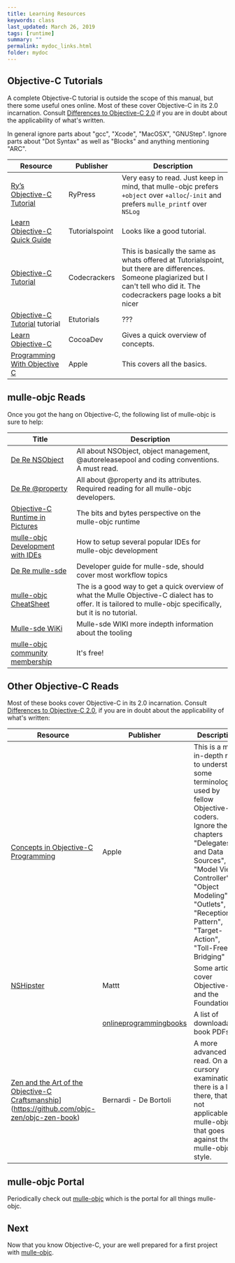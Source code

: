 ```yaml
---
title: Learning Resources
keywords: class
last_updated: March 26, 2019
tags: [runtime]
summary: ""
permalink: mydoc_links.html
folder: mydoc
---
```



## Objective-C Tutorials

A complete Objective-C tutorial is outside the scope of this manual, but
there some useful ones online.
Most of these cover Objective-C in its 2.0 incarnation. Consult
[Differences to Objective-C 2.0](differences.html) if you are in doubt about the applicability of what's written.

In general ignore parts about "gcc", "Xcode", "MacOSX", "GNUStep". Ignore parts about "Dot Syntax" as well as "Blocks" and anything mentioning "ARC".


|  Resource   | Publisher | Description
|---------|-----------|-----------------
| [Ry’s Objective-C Tutorial](https://fullonrager.github.io/rys-objective-c-tutorial-archive/introduction.html) | RyPress | Very easy to read. Just keep in mind, that mulle-objc prefers `+object` over `+alloc`/`-init` and prefers `mulle_printf` over `NSLog`
| [Learn Objective-C Quick Guide](https://www.tutorialspoint.com/objective_c/objective_c_quick_guide.htm) | Tutorialspoint | Looks like a good tutorial.
| [Objective-C Tutorial](https://codescracker.com/objective-c/index.htm)  |  Codecrackers | This is basically the same as whats offered at Tutorialspoint, but there are differences. Someone plagiarized but I can't tell who did it. The codecrackers page looks a bit nicer
| [Objective-C Tutorial](https://etutorials.org/Programming/Cocoa/Part+I+Introducing+Cocoa/Chapter+1.+Objective-C/) tutorial | Etutorials | ???
| [Learn Objective-C](https://www.cocoadevcentral.com/d/learn_objectivec) |  CocoaDev | Gives a quick overview of concepts.
| [Programming With Objective C](https://developer.apple.com/library/archive/documentation/Cocoa/Conceptual/ProgrammingWithObjectiveC/Introduction/Introduction.html) | Apple | This covers all the basics.

## mulle-objc Reads

Once you got the hang on Objective-C, the following list of mulle-objc
is sure to help:

| Title | Description |
|-------|-------------|
| [De Re NSObject](https://www.mulle-kybernetik.com/de-re-nsobject) | All about NSObject, object management, @autoreleasepool and coding conventions. A must read. |
| [De Re @property](https://www.mulle-kybernetik.com/de-re-property/) | All about @property and its attributes. Required reading for all mulle-objc developers. |
| [Objective-C Runtime in Pictures](https://www.mulle-kybernetik.com/objc-runtime-in-pictures/) | The bits and bytes perspective on the mulle-objc runtime |
| [mulle-objc Development with IDEs](https://www.mulle-kybernetik.com/mulle-objc-ide/) | How to setup several popular IDEs for mulle-objc development |
| [De Re mulle-sde](https://www.mulle-kybernetik.com/de-re-mulle-sde/) | Developer guide for mulle-sde, should cover most workflow topics |
| [mulle-objc CheatSheet](https://github.com/mulle-objc/Objective-C-CheatSheet) | The is a good way to get a quick overview of what the Mulle Objective-C dialect has to offer. It is tailored to mulle-objc specifically, but it is no tutorial.
| [Mulle-sde WiKi](https://github.com/mulle-sde/mulle-sde/wiki) | Mulle-sde WIKI more indepth information about the tooling |
| [mulle-objc community membership](https://github.com/mulle-objc/mulle-objc.github.io/issues/1) | It's free!


## Other Objective-C Reads

Most of these books cover Objective-C in its 2.0 incarnation. Consult
[Differences to Objective-C 2.0](differences.html),
if you are in doubt about the applicability of what's written:

|  Resource   | Publisher | Description
|-------------|-----------|-----------------
| [Concepts in Objective-C Programming](https://developer.apple.com/library/archive/documentation/General/Conceptual/CocoaEncyclopedia/Introduction/Introduction.html) | Apple | This is a more in-depth read to understand some terminology used by fellow Objective-C coders. Ignore the chapters "Delegates and Data Sources", "Model View Controller", "Object Modeling", "Outlets", "Receptionist Pattern", "Target-Action", "Toll-Free Bridging"
| [NSHipster](https://nshipster.com/) | Mattt | Some articles cover Objective-C and the Foundation
| &nbsp; | [onlineprogrammingbooks](https://www.onlineprogrammingbooks.com/objective-c/) | A list of downloadable book PDFs.
| [Zen and the Art of the Objective-C Craftsmanship](https://github.com/objc-zen/objc-zen-book)](https://github.com/objc-zen/objc-zen-book) | Bernardi - De Bortoli | A more advanced read. On a cursory examination, there is a lot there, that's not applicable to mulle-objc or that goes against the mulle-objc style.


## mulle-objc Portal

Periodically check out [mulle-objc](https://mulle-objc.github.io) which is the portal
for all things mulle-objc.

## Next

Now that you know Objective-C, your are well prepared for a first
project with [mulle-objc](mydoc_modern.html).
